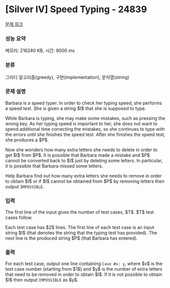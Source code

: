 # [Silver IV] Speed Typing - 24839 

[문제 링크](https://www.acmicpc.net/problem/24839) 

### 성능 요약

메모리: 216240 KB, 시간: 8000 ms

### 분류

그리디 알고리즘(greedy), 구현(implementation), 문자열(string)

### 문제 설명

<p>Barbara is a speed typer. In order to check her typing speed, she performs a speed test. She is given a string $I$ that she is supposed to type.</p>

<p>While Barbara is typing, she may make some mistakes, such as pressing the wrong key. As her typing speed is important to her, she does not want to spend additional time correcting the mistakes, so she continues to type with the errors until she finishes the speed test. After she finishes the speed test, she produces a $P$.</p>

<p>Now she wonders how many extra letters she needs to delete in order to get $I$ from $P$. It is possible that Barbara made a mistake and $P$ cannot be converted back to $I$ just by deleting some letters. In particular, it is possible that Barbara missed some letters.</p>

<p>Help Barbara find out how many extra letters she needs to remove in order to obtain $I$ or if $I$ cannot be obtained from $P$ by removing letters then output <code>IMPOSSIBLE</code>.</p>

### 입력 

 <p>The first line of the input gives the number of test cases, $T$. $T$ test cases follow.</p>

<p>Each test case has $2$ lines. The first line of each test case is an input string $I$ (that denotes the string that the typing test has provided). The next line is the produced string $P$ (that Barbara has entered).</p>

### 출력 

 <p>For each test case, output one line containing <code>Case #x: y</code>, where $x$ is the test case number (starting from $1$) and $y$ is the number of extra letters that need to be removed in order to obtain $I$. If it is not possible to obtain $I$ then output <code>IMPOSSIBLE</code> as $y$.</p>

